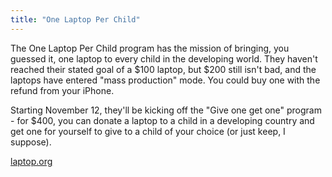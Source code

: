 ```yaml
---
title: "One Laptop Per Child"
---
```

The One Laptop Per Child program has the mission of bringing, you guessed it,
one laptop to every child in the developing world. They haven't reached their
stated goal of a $100 laptop, but $200 still isn't bad, and the laptops have
entered "mass production" mode. You could buy one with the refund from your
iPhone.

  
Starting November 12, they'll be kicking off the "Give one get one" program -
for $400, you can donate a laptop to a child in a developing country and get
one for yourself to give to a child of your choice (or just keep, I suppose).

  
[laptop.org](http://laptop.org)

